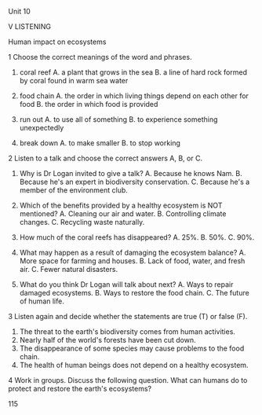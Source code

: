 Unit 10

V LISTENING

Human impact on ecosystems

1 Choose the correct meanings of the word and phrases.
1. coral reef
   A. a plant that grows in the sea
   B. a line of hard rock formed by coral found in warm sea water

2. food chain
   A. the order in which living things depend on each other for food
   B. the order in which food is provided

3. run out
   A. to use all of something
   B. to experience something unexpectedly

4. break down
   A. to make smaller
   B. to stop working

2 Listen to a talk and choose the correct answers A, B, or C.
1. Why is Dr Logan invited to give a talk?
   A. Because he knows Nam.
   B. Because he's an expert in biodiversity conservation.
   C. Because he's a member of the environment club.

2. Which of the benefits provided by a healthy ecosystem is NOT mentioned?
   A. Cleaning our air and water.
   B. Controlling climate changes.
   C. Recycling waste naturally.

3. How much of the coral reefs has disappeared?
   A. 25%.        B. 50%.        C. 90%.

4. What may happen as a result of damaging the ecosystem balance?
   A. More space for farming and houses.
   B. Lack of food, water, and fresh air.
   C. Fewer natural disasters.

5. What do you think Dr Logan will talk about next?
   A. Ways to repair damaged ecosystems.
   B. Ways to restore the food chain.
   C. The future of human life.

3 Listen again and decide whether the statements are true (T) or false (F).

1. The threat to the earth's biodiversity comes from human activities.
2. Nearly half of the world's forests have been cut down.
3. The disappearance of some species may cause problems to the food chain.
4. The health of human beings does not depend on a healthy ecosystem.

4 Work in groups. Discuss the following question.
What can humans do to protect and restore the earth's ecosystems?

115